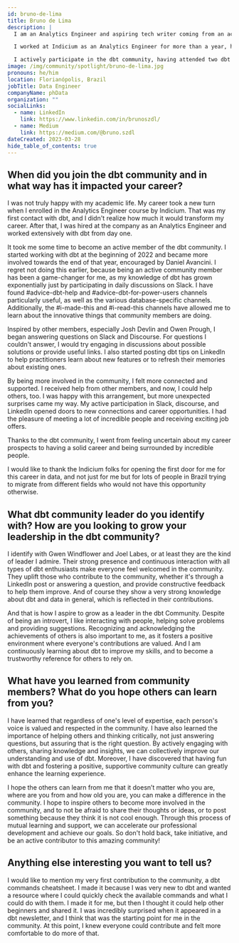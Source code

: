 ```yaml
---
id: bruno-de-lima
title: Bruno de Lima
description: |
  I am an Analytics Engineer and aspiring tech writer coming from an academic engineering background.

  I worked at Indicium as an Analytics Engineer for more than a year, having worked with dbt (of course, every day) for transformation; BigQuery, Snowflake, and Databricks as data warehouses; Power BI and Tableau for BI; and Airflow for orchestration.

  I actively participate in the dbt community, having attended two dbt meetups in Brazil organized by Indicium; writing about dbt-related topics in my Medium and LinkedIn profiles; contributing to the code; and frequently checking dbt Slack and Discourse, helping (and being helped by) other dbt practitioners. If you are a community member, you may have seen me around!
image: /img/community/spotlight/bruno-de-lima.jpg
pronouns: he/him
location: Florianópolis, Brazil
jobTitle: Data Engineer
companyName: phData
organization: ""
socialLinks:
  - name: LinkedIn
    link: https://www.linkedin.com/in/brunoszdl/
  - name: Medium
    link: https://medium.com/@bruno.szdl
dateCreated: 2023-03-28
hide_table_of_contents: true
---
```


## When did you join the dbt community and in what way has it impacted your career?

I was not truly happy with my academic life. My career took a new turn when I enrolled in the Analytics Engineer course by Indicium. That was my first contact with dbt, and I didn't realize how much it would transform my career. After that, I was hired at the company as an Analytics Engineer and worked extensively with dbt from day one. 

It took me some time to become an active member of the dbt community. I started working with dbt at the beginning of 2022 and became more involved towards the end of that year, encouraged by Daniel Avancini. I regret not doing this earlier, because being an active community member has been a game-changer for me, as my knowledge of dbt has grown exponentially just by participating in daily discussions on Slack. I have found #advice-dbt-help and #advice-dbt-for-power-users channels particularly useful, as well as the various database-specific channels. Additionally, the #i-made-this and #i-read-this channels have allowed me to learn about the innovative things that community members are doing.

Inspired by other members, especially Josh Devlin and Owen Prough, I began answering questions on Slack and Discourse. For questions I couldn't answer, I would try engaging in discussions about possible solutions or provide useful links. I also started posting dbt tips on LinkedIn to help practitioners learn about new features or to refresh their memories about existing ones.

By being more involved in the community, I felt more connected and supported. I received help from other members, and now, I could help others, too. I was happy with this arrangement, but more unexpected surprises came my way. My active participation in Slack, discourse, and LinkedIn opened doors to new connections and career opportunities. I had the pleasure of meeting a lot of incredible people and receiving exciting job offers.

Thanks to the dbt community, I went from feeling uncertain about my career prospects to having a solid career and being surrounded by incredible people.

I would like to thank the Indicium folks for opening the first door for me for this career in data, and not just for me but for lots of people in Brazil trying to migrate from different fields who would not have this opportunity otherwise.

## What dbt community leader do you identify with? How are you looking to grow your leadership in the dbt community?

I identify with Gwen Windflower and Joel Labes, or at least they are the kind of leader I admire. Their strong presence and continuous interaction with all types of dbt enthusiasts make everyone feel welcomed in the community. They uplift those who contribute to the community, whether it's through a LinkedIn post or answering a question, and provide constructive feedback to help them improve. And of course they show a very strong knowledge about dbt and data in general, which is reflected in their contributions.

And that is how I aspire to grow as a leader in the dbt Community. Despite of being an introvert, I like interacting with people, helping solve problems and providing suggestions. Recognizing and acknowledging the achievements of others is also important to me, as it fosters a positive environment where everyone's contributions are valued. And I am continuously learning about dbt to improve my skills, and to become a trustworthy reference for others to rely on.

## What have you learned from community members? What do you hope others can learn from you?

I have learned that regardless of one's level of expertise, each person's voice is valued and respected in the community. I have also learned the importance of helping others and thinking critically, not just answering questions, but assuring that is the right question. By actively engaging with others, sharing knowledge and insights, we can collectively improve our understanding and use of dbt. Moreover, I have discovered that having fun with dbt and fostering a positive, supportive community culture can greatly enhance the learning experience.

I hope the others can learn from me that it doesn’t matter who you are, where are you from and how old you are, you can make a difference in the community. I hope to inspire others to become more involved in the community, and to not be afraid to share their thoughts or ideas, or to post something because they think it is not cool enough. Through this process of mutual learning and support, we can accelerate our professional development and achieve our goals. So don't hold back, take initiative, and be an active contributor to this amazing community!

## Anything else interesting you want to tell us?

I would like to mention my very first contribution to the community, a dbt commands cheatsheet. I made it because I was very new to dbt and wanted a resource where I could quickly check the available commands and what I could do with them. I made it for me, but then I thought it could help other beginners and shared it. I was incredibly surprised when it appeared in a dbt newsletter, and I think that was the starting point for me in the community. At this point, I knew everyone could contribute and felt more comfortable to do more of that.
